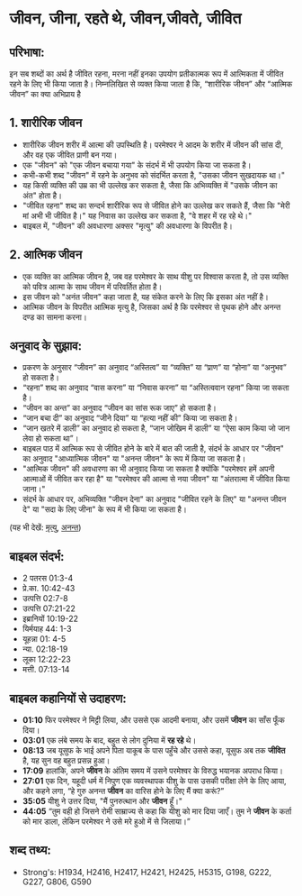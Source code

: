 # जीवन, जीना, रहते थे, जीवन,जीवते, जीवित #

## परिभाषा: ##

इन सब शब्दों का अर्थ है जीवित रहना, मरना नहीं इनका उपयोग प्रतीकात्मक रूप में आत्मिकता में जीवित रहने के लिए भी किया जाता है। निम्नलिखित से व्यक्त किया जाता है कि, “शारीरिक जीवन” और “आत्मिक जीवन” का क्या अभिप्राय है

## 1. शारीरिक जीवन ##

* शारीरिक जीवन शरीर में आत्मा की उपस्थिति है। परमेश्वर ने आदम के शरीर में जीवन की सांस दी, और वह एक जीवित प्राणी बन गया।
* एक "जीवन" को "एक जीवन बचाया गया" के संदर्भ में भी उपयोग किया जा सकता है।
* कभी-कभी शब्द "जीवन" में रहने के अनुभव को संदर्भित करता है, "उसका जीवन सुखदायक था।"
* यह किसी व्यक्ति की उम्र का भी उल्लेख कर सकता है, जैसा कि अभिव्यक्ति में "उसके जीवन का अंत" होता है।
* "जीवित रहना" शब्द का सन्दर्भ शारीरिक रूप से जीवित होने का उल्लेख कर सकते हैं, जैसा कि "मेरी मां अभी भी जीवित है।" यह निवास का उल्लेख कर सकता है, "वे शहर में रह रहे थे।"
* बाइबल में, "जीवन" की अवधारणा अक्सर "मृत्यु" की अवधारणा के विपरीत है।

## 2. आत्मिक जीवन ##

* एक व्यक्ति का आत्मिक जीवन है, जब वह परमेश्वर के साथ यीशु पर विश्वास करता है, तो उस व्यक्ति को पवित्र आत्मा के साथ जीवन में परिवर्तित होता है।
* इस जीवन को "अनंत जीवन" कहा जाता है, यह संकेत करने के लिए कि इसका अंत नहीं है।
* आत्मिक जीवन के विपरीत आत्मिक मृत्यु है, जिसका अर्थ है कि परमेश्वर से पृथक होने और अनन्त दण्ड का सामना करना।

## अनुवाद के सुझाव: ##

* प्रकरण के अनुसार “जीवन” का अनुवाद “अस्तित्व” या “व्यक्ति” या “प्राण” या “होना” या “अनुभव” हो सकता है।
* “रहना” शब्द का अनुवाद “वास करना” या “निवास करना” या “अस्तित्ववान रहना” किया जा सकता है।
* “जीवन का अन्त” का अनुवाद “जीवन का सांस रूक जाए” हो सकता है।
* “जान बचा दी” का अनुवाद “जीने दिया” या “हत्या नहीं की” किया जा सकता है।
* “जान खतरे में डाली” का अनुवाद हो सकता है, “जान जोखिम में डाली” या “ऐसा काम किया जो जान लेवा हो सकता था”। 
* बाइबल पाठ में आत्मिक रूप से जीवित होने के बारे में बात की जाती है, संदर्भ के आधार पर "जीवन" का अनुवाद "आध्यात्मिक जीवन" या "अनन्त जीवन" के रूप में किया जा सकता है।
* "आत्मिक जीवन" की अवधारणा का भी अनुवाद किया जा सकता है क्योंकि "परमेश्वर हमें अपनी आत्माओं में जीवित कर रहा है" या "परमेश्वर की आत्मा से नया जीवन" या "अंतरात्मा में जीवित किया जाना।"
* संदर्भ के आधार पर, अभिव्यक्ति "जीवन देना" का अनुवाद "जीवित रहने के लिए" या "अनन्त जीवन दे" या "सदा के लिए जीना" के रूप में भी किया जा सकता है।

(यह भी देखें: [मृत्यु](../death.md), [अनन्त](../eternity.md))

## बाइबल संदर्भ: ##

* 2 पतरस 01:3-4
* प्रे.का. 10:42-43
* उत्पत्ति 02:7-8
* उत्पत्ति 07:21-22
* इब्रानियों 10:19-22
* यिर्मयाह 44: 1-3
* यूहन्ना 01: 4-5
* न्या. 02:18-19
* लूका 12:22-23
* मत्ती. 07:13-14

## बाइबल कहानियों से उदाहरण: ##

* __01:10__ फिर परमेश्वर ने मिट्टी लिया, और उससे एक आदमी बनाया, और उसमें __जीवन__ का साँस फूँक दिया। 
* __03:01__ एक लंबे समय के बाद, बहुत से लोग दुनिया में __रह रहे__ थे।
* __08:13__ जब यूसुफ के भाई अपने पिता याकूब के पास पहुँचे और उससे कहा, यूसुफ अब तक __जीवित__ है, यह सुन वह बहुत प्रसन्न हुआ।
* __17:09__  हालांकि, अपने __जीवन__ के अंतिम समय में उसने परमेश्वर के विरुद्ध भयानक अपराध किया।
* __27:01__ एक दिन, यहूदी धर्म में निपुण एक व्यवस्थापक यीशु के पास उसकी परीक्षा लेने के लिए आया, और कहने लगा, “हे गुरु अनन्त __जीवन__ का वारिस होने के लिए मैं क्या करूं?”
* __35:05__ यीशु ने उत्तर दिया, "मैं पुनरुत्थान और __जीवन__ हूँ।"
* __44:05__ “तुम वही हो जिसने रोमी साम्राज्य से कहा कि यीशु को मार दिया जाएँ। तुम ने __जीवन__ के कर्ता को मार डाला, लेकिन परमेश्वर ने उसे मरे हुओ में से जिलाया।”

## शब्द तथ्य: ##

* Strong's: H1934, H2416, H2417, H2421, H2425, H5315, G198, G222, G227, G806, G590
